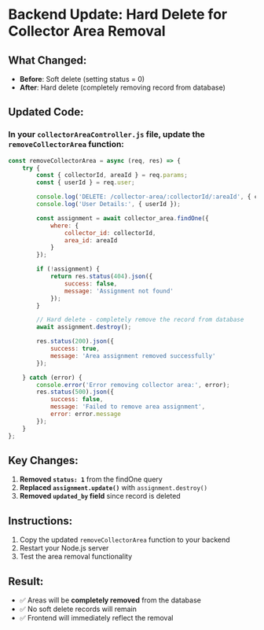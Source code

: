 # Backend Update: Hard Delete for Collector Area Removal

## What Changed:
- **Before**: Soft delete (setting status = 0)
- **After**: Hard delete (completely removing record from database)

## Updated Code:

### In your `collectorAreaController.js` file, update the `removeCollectorArea` function:

```javascript
const removeCollectorArea = async (req, res) => {
    try {
        const { collectorId, areaId } = req.params;
        const { userId } = req.user;

        console.log('DELETE: /collector-area/:collectorId/:areaId', { collectorId, areaId });
        console.log('User Details:', { userId });

        const assignment = await collector_area.findOne({
            where: {
                collector_id: collectorId,
                area_id: areaId
            }
        });

        if (!assignment) {
            return res.status(404).json({
                success: false,
                message: 'Assignment not found'
            });
        }

        // Hard delete - completely remove the record from database
        await assignment.destroy();

        res.status(200).json({
            success: true,
            message: 'Area assignment removed successfully'
        });

    } catch (error) {
        console.error('Error removing collector area:', error);
        res.status(500).json({
            success: false,
            message: 'Failed to remove area assignment',
            error: error.message
        });
    }
};
```

## Key Changes:
1. **Removed `status: 1`** from the findOne query
2. **Replaced `assignment.update()`** with `assignment.destroy()`
3. **Removed `updated_by` field** since record is deleted

## Instructions:
1. Copy the updated `removeCollectorArea` function to your backend
2. Restart your Node.js server
3. Test the area removal functionality

## Result:
- ✅ Areas will be **completely removed** from the database
- ✅ No soft delete records will remain
- ✅ Frontend will immediately reflect the removal
